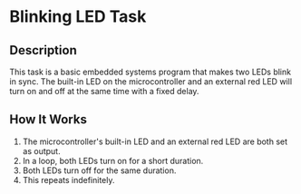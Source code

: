 # Blinking LED Task

## Description
This task is a basic embedded systems program that makes two LEDs blink in sync. The built-in LED on the microcontroller and an external red LED will turn on and off at the same time with a fixed delay.

## How It Works
1. The microcontroller's built-in LED and an external red LED are both set as output.
2. In a loop, both LEDs turn on for a short duration.
3. Both LEDs turn off for the same duration.
4. This repeats indefinitely.

